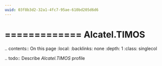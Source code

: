 ```yaml
---
uuid: 03f8b3d2-32a1-4fc7-95ae-610bd205d6d6
---
```



=============
Alcatel.TIMOS
=============

.. contents:: On this page
    :local:
    :backlinks: none
    :depth: 1
    :class: singlecol

.. todo::
    Describe *Alcatel.TIMOS* profile

